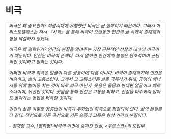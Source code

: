 # 비극

<div style="
background-color: #fff;
border: 1px solid #e0e0e0!important;
border-radius: 5px;
margin-top: 5px;
margin-bottom: 5px;
padding: 0 10px;
font-style: italic;
">
비극은 왜 중요한가? 희랍시대에 유행했던 비극은 곧 철학이기 때문이다. 그래서 아리스토텔레스는 저서 『시학』을 통해 비극이 오랫동안 인간의 삶 속에서 존재해야 함을 역설하지 않았나.

비극은 왜 철학인가? 인간의 본질을 알려주는 가장 근본적인 성찰의 대상이 비극이기 때문이다. 인간은 비극적 존재다. 다시 말하면 인간에게 불행은 원초적이며 근원적인 것이라고 말하는 것이다.

어쩌면 비극과 희극은 얼굴이 다른 쌍둥이에 다름 아니다. 비극이 존재하기에 인간은 비참하고, 삶이 고통스럽다. 그래서 그 고통스러운 삶을 극복하기 위해, 긍정의 에너지를 위해 발버둥 치는 것이 바로 희극 아닌가. 웃음은 울음의 반대편 얼굴이고 페르소나이며, 위선인 것이다. 웃음을 통해 인간은 고통을 피하고, 진실을 마주하지 않아도 돌아가는 방법을 터득한 것이다.

인간의 삶은 이렇듯 정공법인 비극과 우회법인 희극으로 점철되어 있다. 삶의 본질은 다 같다. 직선으로 가든 곡선으로 가든 슬픔과 고통은 항상 인간의 본질이다. 

\- [정재형 교수, \[영화평\] 비극의 이면에 숨겨진 진실, <쿠르스크>](http://www.ilemonde.com/news/articleView.html?idxno=10202)의 도입부
</div>